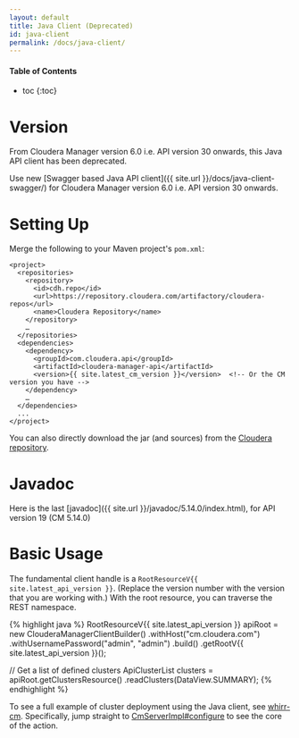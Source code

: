 ```yaml
---
layout: default
title: Java Client (Deprecated)
id: java-client
permalink: /docs/java-client/
---
```


#### Table of Contents ####

* toc
{:toc}


Version
=======
From Cloudera Manager version 6.0 i.e. API version 30 onwards, this Java API client
has been deprecated.

Use new [Swagger based Java API client]({{ site.url }}/docs/java-client-swagger/)
for Cloudera Manager version 6.0 i.e. API version 30 onwards.


Setting Up
==========
Merge the following to your Maven project's `pom.xml`:

    <project>
      <repositories>
        <repository>
          <id>cdh.repo</id>
          <url>https://repository.cloudera.com/artifactory/cloudera-repos</url>
          <name>Cloudera Repository</name>
        </repository>
        …
      </repositories>
      <dependencies>
        <dependency>
          <groupId>com.cloudera.api</groupId>
          <artifactId>cloudera-manager-api</artifactId>
          <version>{{ site.latest_cm_version }}</version>  <!-- Or the CM version you have -->
        </dependency>
        …
      </dependencies>
      ...
    </project>

You can also directly download the jar (and sources) from the [Cloudera repository](https://repository.cloudera.com/artifactory/cloudera-repos/com/cloudera/api/cloudera-manager-api/).


Javadoc
=======
Here is the last [javadoc]({{ site.url }}/javadoc/5.14.0/index.html),
for API version 19 (CM 5.14.0)


Basic Usage
===========

The fundamental client handle is a `RootResourceV{{ site.latest_api_version }}`. (Replace
the version number with the version that you are working with.) With the root resource,
you can traverse the REST namespace.

{% highlight java %}
RootResourceV{{ site.latest_api_version }} apiRoot = new ClouderaManagerClientBuilder()
    .withHost("cm.cloudera.com")
    .withUsernamePassword("admin", "admin")
    .build()
    .getRootV{{ site.latest_api_version }}();

// Get a list of defined clusters
ApiClusterList clusters = apiRoot.getClustersResource()
    .readClusters(DataView.SUMMARY);
{% endhighlight %}

To see a full example of cluster deployment using the Java client, see
[whirr-cm](https://github.com/cloudera/whirr-cm). Specifically, jump
straight to [CmServerImpl#configure](https://github.com/cloudera/whirr-cm/blob/edb38ca7faa3e4bb2c23450ff0183c2dd631dcf4/src/main/java/com/cloudera/whirr/cm/server/impl/CmServerImpl.java#L590)
to see the core of the action.
